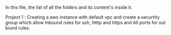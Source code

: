 In this file, the list of all the folders and its content's inside it.

Project 1 : Creating a aws instance with default vpc and create a securtity group which allow Inbound rules for ssh, htttp and https and All ports for out biund rules.
